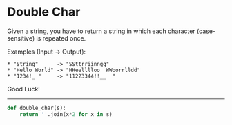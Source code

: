 # Double Char

Given a string, you have to return a string in which each character (case-sensitive) is repeated once.

Examples (Input -> Output):
```
* "String"      -> "SSttrriinngg"
* "Hello World" -> "HHeelllloo  WWoorrlldd"
* "1234!_ "     -> "11223344!!__  "
```
Good Luck!

---

```py
def double_char(s):
    return ''.join(x*2 for x in s)
```
